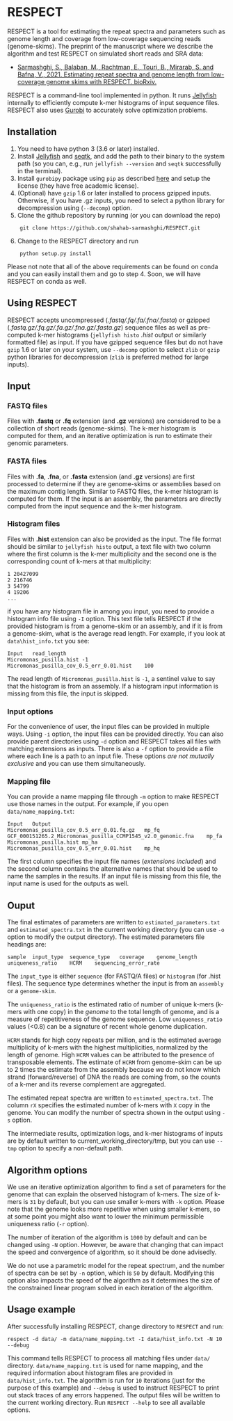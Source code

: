 # RESPECT
RESPECT is a tool for estimating the repeat spectra and parameters such as
genome length and coverage from low-coverage sequencing reads (genome-skims). 
The preprint of the manuscript where we describe the algorithm and test 
RESPECT on simulated short reads and SRA data:
 - [Sarmashghi, S., Balaban, M., Rachtman, E., Touri, B., Mirarab, S. and 
    Bafna, V., 2021. Estimating repeat spectra and genome length from 
    low-coverage genome skims with RESPECT. bioRxiv.][1]

RESPECT is a command-line tool implemented in python. It runs [Jellyfish][2] 
internally to efficiently compute k-mer histograms of input sequence files.
RESPECT also uses [Gurobi][3] to accurately solve optimization problems.

Installation
------------ 
1. You need to have python 3 (3.6 or later) installed.
2. Install [Jellyfish][2] and [seqtk][5], and add 
the path to their binary to the system path (so you can, e.g., 
run `jellyfish --version` and `seqtk` successfully in the terminal).
3. Install `gurobipy` package using `pip` as described [here][6] and 
setup the license (they have free academic license).
4. (Optional) have `gzip` 1.6 or later installed to process gzipped inputs.
Otherwise, if you have .gz inputs, you need to select a python library 
for decompression using (`--decomp`) option.
5. Clone the github repository by running (or you can download the repo)
```
    git clone https://github.com/shahab-sarmashghi/RESPECT.git
```
6. Change to the RESPECT directory and run
```
    python setup.py install
```
Please not note that all of the above requirements can be found on conda
and you can easily install them and go to step 4. Soon, we will have 
RESPECT on conda as well.

Using RESPECT
-------------
RESPECT accepts uncompressed (*.fastq/.fq/.fa/.fna/.fasta*) or gzipped 
(*.fastq.gz/.fq.gz/.fa.gz/.fna.gz/.fasta.gz*) sequence files 
as well as pre-computed k-mer histograms (`jellyfish histo` *.hist* output
or similarly formatted file) as input. If you have gzipped sequence files
but do not have `gzip` 1.6 or later on your system, use `--decomp` option
to select `zlib` or `gzip` python libraries for decompression (`zlib` is 
preferred method for large inputs).

## Input
### FASTQ files
Files with **.fastq** or **.fq** extension (and **.gz** versions) are 
considered to be a collection of short reads (genome-skims). The k-mer 
histogram is computed for them, and an iterative optimization is run to 
estimate their genomic parameters.

### FASTA files
Files with **.fa**, **.fna**, or **.fasta** extension (and **.gz** versions)
are first processed to determine if they are genome-skims or assemblies 
based on the maximum contig length. Similar to FASTQ files, the k-mer 
histogram is computed for them. If the input is an assembly, the parameters 
are directly computed from the input sequence and the k-mer histogram.

### Histogram files
Files with **.hist** extension can also be provided as the input. The 
file format should be similar to `jellyfish histo` output, a text file 
with two column where the first column is the k-mer multiplicity and the 
second one is the corresponding count of k-mers at that multiplicity:
```
1 20427099
2 216746
3 54799
4 19206
...
```
if you have any histogram file in among you input, you need to provide a
histogram info file using `-I` option. This text file tells RESPECT if the
provided histogram is from a genome-skim or an assembly, and if it is from
a genome-skim, what is the average read length. For example, if you look at
`data\hist_info.txt` you see:
```
Input	read_length
Micromonas_pusilla.hist	-1
Micromonas_pusilla_cov_0.5_err_0.01.hist	100
```
The read length of `Micromonas_pusilla.hist` is `-1`,
a sentinel value to say that the histogram is from an assembly. If a
histogram input information is missing from this file, the input is skipped.

### Input options
For the convenience of user, the input files can be provided in multiple
ways. Using `-i` option, the input files can be provided directly. You can
also provide parent directories using `-d` option and RESPECT takes all 
files with matching extensions as inputs. There is also a `-f` option to
provide a file where each line is a path to an input file. These options 
*are not mutually exclusive* and you can use them simultaneously.

### Mapping file
You can provide a name mapping file through `-m` option to make RESPECT 
use those names in the output. For example, if you open
`data/name_mapping.txt`:
```
Input	Output
Micromonas_pusilla_cov_0.5_err_0.01.fq.gz	mp_fq
GCF_000151265.2_Micromonas_pusilla_CCMP1545_v2.0_genomic.fna	mp_fa
Micromonas_pusilla.hist	mp_ha
Micromonas_pusilla_cov_0.5_err_0.01.hist	mp_hq
```
The first column specifies the input file names (*extensions included*)
and the second column contains the alternative names that should be used
to name the samples in the results. If an input file is missing from this
file, the input name is used for the outputs as well.


## Ouput
The final estimates of parameters are written to `estimated_parameters.txt`
and `estimated_spectra.txt` in the current working directory (you can use 
`-o` option to modify the output directory). The estimated parameters file
headings are:
```
sample	input_type	sequence_type	coverage	genome_length	uniqueness_ratio	HCRM	sequencing_error_rate
``` 
The `input_type` is either `sequence` (for FASTQ/A files) or `histogram` 
(for .hist files). The sequence type determines whether the input is from
an `assembly` or a `genome-skim`. 

The `uniqueness_ratio` is the estimated
ratio of number of unique k-mers (k-mers with one copy) in the *genome* 
to the total length of genome, and is a measure of repetitiveness of the
genome sequence. Low `uniqueness_ratio` values (<0.8) can be a signature of recent
whole genome duplication. 

`HCRM` stands for high copy repeats per million, and is the estimated 
average multiplicity of k-mers with the highest 
multiplicities, normalized by the length of genome. High `HCRM` values 
can be attributed to the presence of transposable elements. The estimate of
`HCRM` from genome-skim can be up to 2 times the estimate from the 
assembly because we do not know which strand (forward/reverse) of DNA
the reads are coming from, so the counts of a k-mer and its reverse 
complement are aggregated.

The estimated repeat spectra are written to `estimated_spectra.txt`. The
column `rX` specifies the estimated number of k-mers with `X` copy in the
genome. You can modify the number of spectra shown in the output using 
`-s` option.

The intermediate results, optimization logs, and k-mer histograms of inputs
are by default written to current_working_directory/tmp, but you can use 
`--tmp` option to specify a non-default path.

## Algorithm options
We use an iterative optimization algorithm to find a set of parameters for
the genome that can explain the observed histogram of k-mers. The size of
k-mers is `31` by default, but you can use smaller k-mers with `-k` option.
Please note that the genome looks more repetitive when using smaller
k-mers, so at some point you might also want to lower the minimum 
permissible uniqueness ratio (`-r` option).

The number of iteration of the algorithm is `1000` by default and can be 
changed using `-N` option. However, be aware that changing that can impact
the speed and convergence of algorithm, so it should be done advisedly.

We do not use a parametric model for the repeat spectrum, and the number 
of spectra can be set by `-n` option, which is `50` by default. Modifying 
this option also impacts the speed of the algorithm as it determines the 
size of the constrained linear program solved in each iteration of the 
algorithm.

## Usage example
After successfully installing RESPECT, change directory to `RESPECT` and
run:
```
respect -d data/ -m data/name_mapping.txt -I data/hist_info.txt -N 10 --debug
```
This command tells RESPECT to process all matching files under `data/`
directory. `data/name_mapping.txt` is used for name mapping, and the
required information about histogram files are provided in 
`data/hist_info.txt`. The algorithm is run for `10` iterations (just for
the purpose of this example) and `--debug` is used to instruct RESPECT to
print out stack traces of any errors happened. The output files will be
written to the current working directory. Run `RESPECT --help` to see all 
available options.
 
[1]: https://www.biorxiv.org/content/10.1101/2021.01.28.428636v1
[2]: http://www.genome.umd.edu/jellyfish.html
[3]: https://www.gurobi.com
[4]: https://conda.io/miniconda.html
[5]: https://github.com/lh3/seqtk
[6]: https://www.gurobi.com/documentation/9.1/quickstart_mac/cs_using_pip_to_install_gr.html
